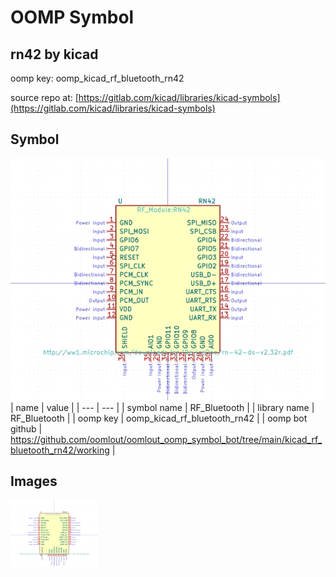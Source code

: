 # OOMP Symbol  
## rn42  by kicad  
  
oomp key: oomp_kicad_rf_bluetooth_rn42  
  
source repo at: [https://gitlab.com/kicad/libraries/kicad-symbols](https://gitlab.com/kicad/libraries/kicad-symbols)  
## Symbol  
  
[![working.png](working_600.png)](working.png)  
| name | value | 
| --- | --- | 
| symbol name | RF_Bluetooth | 
| library name | RF_Bluetooth | 
| oomp key | oomp_kicad_rf_bluetooth_rn42 | 
| oomp bot github | https://github.com/oomlout/oomlout_oomp_symbol_bot/tree/main/kicad_rf_bluetooth_rn42/working | 
## Images  
  
[![working.png](working_140.png)](working.png)  
